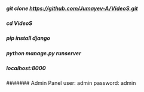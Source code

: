 ##### git clone https://github.com/Jumayev-A/VideoS.git
##### cd VideoS
##### pip install django
##### python manage.py runserver
##### localhost:8000
####### Admin Panel    user: admin    password: admin
